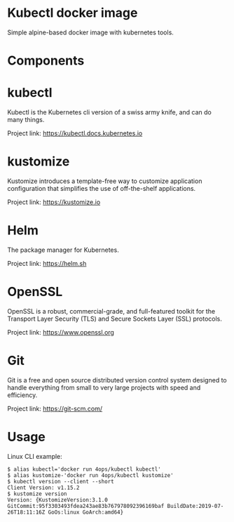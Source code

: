 # Kubectl docker image

Simple alpine-based docker image with kubernetes tools.

# Components

# kubectl

Kubectl is the Kubernetes cli version of a swiss army knife, and can do many things.

Project link: <https://kubectl.docs.kubernetes.io>

# kustomize

Kustomize introduces a template-free way to customize application configuration that simplifies the use of off-the-shelf applications.

Project link: <https://kustomize.io>

# Helm

The package manager for Kubernetes.

Project link: <https://helm.sh>

# OpenSSL

OpenSSL is a robust, commercial-grade, and full-featured toolkit for the Transport Layer Security (TLS) and Secure Sockets Layer (SSL) protocols.

Project link: <https://www.openssl.org>

# Git

Git is a free and open source distributed version control system designed to handle everything from small to very large projects with speed and efficiency.

Project link: <https://git-scm.com/>

# Usage

Linux CLI example:

```shell
$ alias kubectl='docker run 4ops/kubectl kubectl'
$ alias kustomize-'docker run 4ops/kubectl kustomize'
$ kubectl version --client --short
Client Version: v1.15.2
$ kustomize version
Version: {KustomizeVersion:3.1.0 GitCommit:95f3303493fdea243ae83b767978092396169baf BuildDate:2019-07-26T18:11:16Z GoOs:linux GoArch:amd64}
```
